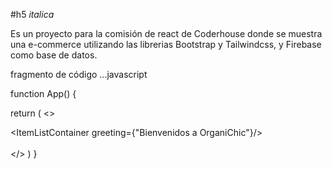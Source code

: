 #h5
_italica_

Es un proyecto para la comisión de react de Coderhouse donde se muestra una e-commerce utilizando las librerias Bootstrap y Tailwindcss, y Firebase como base de datos. 

fragmento de código 
...javascript

function App() {
  
  return (
    <>
      <div className="">
        <NavBar/>
        <ItemListContainer greeting={"Bienvenidos a OrganiChic"}/>       
      </div>                         
    </>
  )
}

